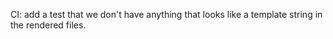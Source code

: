 CI: add a test that we don't have anything that looks like a template string in the rendered files.
